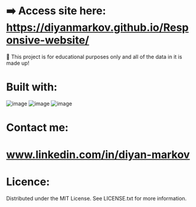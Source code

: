 # ➡️ Access site here: https://diyanmarkov.github.io/Responsive-website/
📗 This project is for educational purposes only and all of the data in it is made up!

# Built with:
![image](https://github.com/DiyanMarkov/Responsive-website/assets/121679485/4ab99c0a-3f06-4bdd-961d-469bd255446d)
![image](https://github.com/DiyanMarkov/Responsive-website/assets/121679485/68d02f43-ab48-43ae-8b71-152445b20d9b)
![image](https://github.com/DiyanMarkov/Responsive-website/assets/121679485/b59cf8ec-9bb6-44f0-9208-548ae082917d)

# Contact me:
# www.linkedin.com/in/diyan-markov

# Licence: 
Distributed under the MIT License. See LICENSE.txt for more information.

